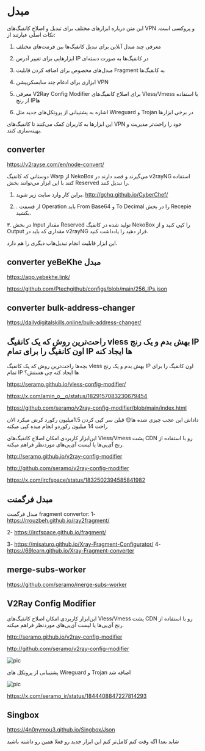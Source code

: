 # مبدل


این متن درباره ابزارهای مختلف برای تبدیل و اصلاح کانفیگ‌های VPN و پروکسی است. نکات اصلی عبارتند از:

1. معرفی چند مبدل آنلاین برای تبدیل کانفیگ‌ها بین فرمت‌های مختلف

2. ابزارهایی برای تغییر آدرس IP در کانفیگ‌ها به صورت دسته‌ای

3. مبدل‌های مخصوص برای اضافه کردن قابلیت Fragment به کانفیگ‌ها

4. ابزاری برای ادغام چند سابسکریپشن VPN

5. معرفی V2Ray Config Modifier برای اصلاح کانفیگ‌های Vless/Vmess با استفاده از رنج IP‌ها

6. اشاره به پشتیبانی از پروتکل‌های جدید مثل Wireguard و Trojan در برخی ابزارها

این ابزارها به کاربران کمک می‌کنند تا کانفیگ‌های VPN خود را راحت‌تر مدیریت و بهینه‌سازی کنند.


## converter

https://v2rayse.com/en/node-convert/


دوستانی که کانفیگ Warp از NekoBox می‌گیرند و قصد دارند در v2rayNG استفاده کنند با این ابزار می‌توانند بخش Reserved را تبدیل کنند.

1. براین کار وارد سایت زیر شوید.
http://gchq.github.io/CyberChef/

2. . از قسمت Operation باید From Base64 و To Decimal را در بخش Recepie بکشید.

۳. در بخش Input مقدار Reserved تولید شده در کانفیگ NekoBox را کپی کنید و از Output مقداری که باید در v2rayNG قرار دهید را یادداشت کنید.

این ابزار قابلیت انجام تبدیل‌هاب دیگری را هم دارد.



## converter yeBeKhe مبدل

https://app.yebekhe.link/

https://github.com/Ptechgithub/configs/blob/main/256_IPs.json


## converter bulk-address-changer

https://dailydigitalskills.online/bulk-address-changer/


##  راحت‌ترین روش که یک کانفیگ vless بهش بدم و یک رنج IP اون کانفیگ را برای تمام IP ها ایجاد کنه

بچه‌ها راحت‌ترین روش که یک کانفیگ vless بهش بدم و یک رنج IP اون کانفیگ را برای تمام IP ها ایجاد کنه چی هستش؟

https://seramo.github.io/vless-config-modifier/


https://x.com/amin_o__o/status/1829157083230679454

https://github.com/seramo/v2ray-config-modifier/blob/main/index.html


داداش این عجب چیزی شده ها😍
قبلن سر کپی کردن 1.5میلیون رکورد کرش میکرد
الان راحت 14 میلیون رکوردو انجام میده کپی میکنه


این‌ابزار کاربردی امکان اصلاح کانفیگ‌های Vless/Vmess پشت CDN رو با استفاده از رنج آی‌پی‌ها یا لیست آی‌پی‌های موردنظر فراهم میکنه.

http://seramo.github.io/v2ray-config-modifier

http://github.com/seramo/v2ray-config-modifier


https://x.com/ircfspace/status/1832502394585841982

## مبدل فرگمنت

مبدل فرگمنت
fragment convertor:
1-
https://rrouzbeh.github.io/ray2fragment/

2-
https://ircfspace.github.io/fragment/

3-
https://misaturo.github.io/Xray-Fragment-Configurator/
4-
https://69learn.github.io/Xray-Fragment-converter                                      


## merge-subs-worker

https://github.com/seramo/merge-subs-worker

## V2Ray Config Modifier

این‌ابزار کاربردی امکان اصلاح کانفیگ‌های Vless/Vmess پشت CDN رو با استفاده از رنج آی‌پی‌ها یا لیست آی‌پی‌های موردنظر فراهم میکنه.

http://seramo.github.io/v2ray-config-modifier

http://github.com/seramo/v2ray-config-modifier

![pic](https://pbs.twimg.com/media/GW5aB9cXAAAwae9?format=png&name=small)

پشتیبانی از پروتکل های Wireguard و Trojan اضافه شد

![pic](https://pbs.twimg.com/media/GZioDzlWQAcYuQm?format=jpg&name=900x900)

https://x.com/seramo_ir/status/1844408847227814293

## Singbox

https://4n0nymou3.github.io/Singbox/Json

شاید بعدا اگه وقت کنم کامل‌تر کنم این ابزار جدید رو
فعلا همین رو داشته باشید

